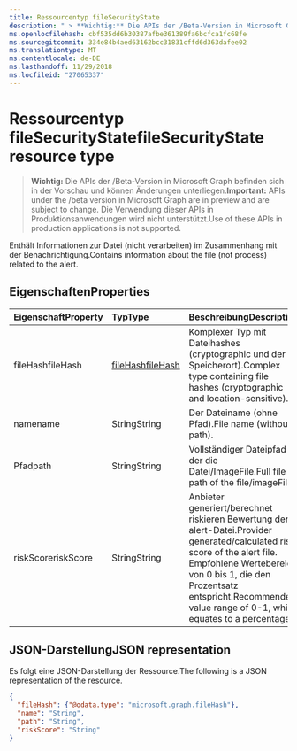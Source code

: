 ```yaml
---
title: Ressourcentyp fileSecurityState
description: " > **Wichtig:** Die APIs der /Beta-Version in Microsoft Graph befinden sich in der Vorschau und können Änderungen unterliegen. Die Verwendung dieser APIs in Produktionsanwendungen wird nicht unterstützt."
ms.openlocfilehash: cbf535dd6b30387afbe361389fa6bcfca1fc68fe
ms.sourcegitcommit: 334e84b4aed63162bcc31831cffd6d363dafee02
ms.translationtype: MT
ms.contentlocale: de-DE
ms.lasthandoff: 11/29/2018
ms.locfileid: "27065337"
---
```

# <a name="filesecuritystate-resource-type"></a><span data-ttu-id="9f6fa-104">Ressourcentyp fileSecurityState</span><span class="sxs-lookup"><span data-stu-id="9f6fa-104">fileSecurityState resource type</span></span>

 > <span data-ttu-id="9f6fa-105">**Wichtig:** Die APIs der /Beta-Version in Microsoft Graph befinden sich in der Vorschau und können Änderungen unterliegen.</span><span class="sxs-lookup"><span data-stu-id="9f6fa-105">**Important:** APIs under the /beta version in Microsoft Graph are in preview and are subject to change.</span></span> <span data-ttu-id="9f6fa-106">Die Verwendung dieser APIs in Produktionsanwendungen wird nicht unterstützt.</span><span class="sxs-lookup"><span data-stu-id="9f6fa-106">Use of these APIs in production applications is not supported.</span></span>

<span data-ttu-id="9f6fa-107">Enthält Informationen zur Datei (nicht verarbeiten) im Zusammenhang mit der Benachrichtigung.</span><span class="sxs-lookup"><span data-stu-id="9f6fa-107">Contains information about the file (not process) related to the alert.</span></span>

## <a name="properties"></a><span data-ttu-id="9f6fa-108">Eigenschaften</span><span class="sxs-lookup"><span data-stu-id="9f6fa-108">Properties</span></span>

| <span data-ttu-id="9f6fa-109">Eigenschaft</span><span class="sxs-lookup"><span data-stu-id="9f6fa-109">Property</span></span>   | <span data-ttu-id="9f6fa-110">Typ</span><span class="sxs-lookup"><span data-stu-id="9f6fa-110">Type</span></span>|<span data-ttu-id="9f6fa-111">Beschreibung</span><span class="sxs-lookup"><span data-stu-id="9f6fa-111">Description</span></span>|
|:---------------|:--------|:----------|
|<span data-ttu-id="9f6fa-112">fileHash</span><span class="sxs-lookup"><span data-stu-id="9f6fa-112">fileHash</span></span>|[<span data-ttu-id="9f6fa-113">fileHash</span><span class="sxs-lookup"><span data-stu-id="9f6fa-113">fileHash</span></span>](filehash.md)|<span data-ttu-id="9f6fa-114">Komplexer Typ mit Dateihashes (cryptographic und der Speicherort).</span><span class="sxs-lookup"><span data-stu-id="9f6fa-114">Complex type containing file hashes (cryptographic and location-sensitive).</span></span>|
|<span data-ttu-id="9f6fa-115">name</span><span class="sxs-lookup"><span data-stu-id="9f6fa-115">name</span></span>|<span data-ttu-id="9f6fa-116">String</span><span class="sxs-lookup"><span data-stu-id="9f6fa-116">String</span></span>|<span data-ttu-id="9f6fa-117">Der Dateiname (ohne Pfad).</span><span class="sxs-lookup"><span data-stu-id="9f6fa-117">File name (without path).</span></span>|
|<span data-ttu-id="9f6fa-118">Pfad</span><span class="sxs-lookup"><span data-stu-id="9f6fa-118">path</span></span>|<span data-ttu-id="9f6fa-119">String</span><span class="sxs-lookup"><span data-stu-id="9f6fa-119">String</span></span>|<span data-ttu-id="9f6fa-120">Vollständiger Dateipfad der die Datei/ImageFile.</span><span class="sxs-lookup"><span data-stu-id="9f6fa-120">Full file path of the file/imageFile.</span></span>|
|<span data-ttu-id="9f6fa-121">riskScore</span><span class="sxs-lookup"><span data-stu-id="9f6fa-121">riskScore</span></span>|<span data-ttu-id="9f6fa-122">String</span><span class="sxs-lookup"><span data-stu-id="9f6fa-122">String</span></span>|<span data-ttu-id="9f6fa-123">Anbieter generiert/berechnet riskieren Bewertung der alert-Datei.</span><span class="sxs-lookup"><span data-stu-id="9f6fa-123">Provider generated/calculated risk score of the alert file.</span></span> <span data-ttu-id="9f6fa-124">Empfohlene Wertebereich von 0 bis 1, die den Prozentsatz entspricht.</span><span class="sxs-lookup"><span data-stu-id="9f6fa-124">Recommended value range of 0-1, which equates to a percentage.</span></span>|

## <a name="json-representation"></a><span data-ttu-id="9f6fa-125">JSON-Darstellung</span><span class="sxs-lookup"><span data-stu-id="9f6fa-125">JSON representation</span></span>

<span data-ttu-id="9f6fa-126">Es folgt eine JSON-Darstellung der Ressource.</span><span class="sxs-lookup"><span data-stu-id="9f6fa-126">The following is a JSON representation of the resource.</span></span>

<!-- {
  "blockType": "resource",
  "optionalProperties": [

  ],
  "@odata.type": "microsoft.graph.fileSecurityState"
}-->

```json
{
  "fileHash": {"@odata.type": "microsoft.graph.fileHash"},
  "name": "String",
  "path": "String",
  "riskScore": "String"
}

```

<!-- uuid: 8fcb5dbc-d5aa-4681-8e31-b001d5168d79
2015-10-25 14:57:30 UTC -->
<!-- {
  "type": "#page.annotation",
  "description": "fileSecurityState resource",
  "keywords": "",
  "section": "documentation",
  "tocPath": ""
}-->